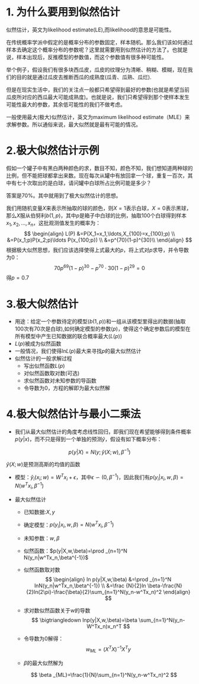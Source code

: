 # 1. 为什么要用到似然估计

似然估计，英文为likelihood estimate(LE),而likelihood的意思是可能性。

在传统概率学派中假定的是概率分布的参数固定，样本随机。那么我们该如何通过样本去确定这个概率分布的参数呢？这里就需要用到似然估计的方法了。也就是说，样本出现后，反推模型的参数值，而这个参数值有很多种可能性。

举个例子，假设我们有很多块西瓜皮，瓜皮的纹理分为清晰、稍糊、模糊，现在我们的目的就是通过瓜皮去推断西瓜的成熟度(瓜青、瓜熟、瓜烂).

但是在现实生活中，我们的关注点一般都只希望得到最好的参数(也就是希望当前瓜皮所对应的西瓜最大可能成熟度)。也就是说，我们只希望得到那个使样本发生可能性最大的参数，其余低可能性的我们不做考虑。

一般使用最大(极大)似然估计，英文为maximum likelihood estimate（MLE）来求解参数。所以通俗来说，最大似然就是最有可能的情况。



# 2.极大似然估计示例

假如一个罐子中有黑白两种颜色的求，数目不知，颜色不知，我们想知道两种球的比例，但不能把球都拿出来数。现在每次从罐中有放回拿一个球，重复一百次，其中有七十次取出的是白球，请问罐中白球所占比例可能是多少？

答案是70%。其中就用到了极大似然估计的思想。

我们用随机变量$X$来表示所抽取的球的颜色，则$X=1$表示白球，$X=0$表示黑球，那么$X$服从伯努利$b(1,p)$，其中$p$是箱子中白球的比例，抽取100个白球得到样本$x_1,x_2,\ldots,x_n$，这批观测值发生的概率为：
$$
\begin{align}
L(P)
&=P(X_1=x_1,\ldots,X_{100}=x_{100};p) \\
&=P(x_1;p)P(x_2;p)\ldots P(x_{100;p}) \\
&=p^{70}(1-p)^{30}\\
\end{align}
$$
根据极大似然思想，我们应该选择使得上式最大的$p$，将上式对$p$求导，并令导数为0：
$$
70p^{69}(1-p)^{30}-p^{70} \cdot 30(1-p)^{29}=0 
$$
得$p=0.7$



# 3.极大似然估计

* 用途：给定一个参数待定的模型$(b(1,p))$和一组从该模型里得出的数据(抽取100次有70次是白球),如何确定模型的参数$(p)$，使得这个确定参数后的模型在所有模型中产生已知数据的联合概率最大$(L(p))$
* $L(p)$被成为似然函数
* 一般情况，我们使得$lnL(p)$最大来寻找$p$的最大似然估计
* 似然估计的一般求解过程
  * 写出似然函数$L(p)$
  * 对似然函数取对数(可选)
  * 求似然函数对未知参数的导函数
  * 令导数为0，方程的解即为最大似然解

# 4.极大似然估计与最小二乘法

* 我们从最大似然估计的角度考虑线性回归，即我们现在希望能够得到条件概率$p(y|x)$，而不只是得到一个单独的预测$\hat y$，假设有如下概率分布：

$$
p(y|X)=N(y;\hat y(X;w),\beta ^{-1})
$$

$\hat y(X;w)$是预测高斯的均值的函数



* 模型：$\hat y_i(x_i;w)=W^Tx_i+\epsilon$，其中$\epsilon \backsim (0,\beta ^{-1})$，因此我们有$p(y_i|x_i,w,\beta)=N(w^Tx_i,\beta^{-1})$

* 最大似然估计

  * 已知数据:$X,y$

  * 确定模型：$p(y_i|x_i,w,\beta)=N(w^Tx_i,\beta ^{-1})$

  * 未知参数：$w,\beta$

  * 似然函数：$p(y|X,w,\beta)=\prod _{n=1}^N N(y_n|w^Tx_n,\beta^{-1})$

  * 似然函数取对数
    $$
    \begin{align}
    ln p(y|X,w,\beta)
    &=\prod _{n=1}^N lnN(y_n|w^Tx_n,\beta^{-1}) \\
    &=\frac {N}{2}ln \beta-\frac{N}{2}ln(2\pi)-\frac{\beta}{2}\sum_{n=1}^N(y_n-w^Tx_n)^2
    \end{align}
    $$

  * 求对数似然函数关于$w$的导数
    $$
    \bigtriangledown lnp(y|X,w,\beta)=\beta \sum_{n=1}^N(y_n-W^Tx_n)x_n^T
    $$

  * 令导数为0解得：
    $$
    w_{ML}=(X^TX)^{-1}X^Ty
    $$

  * $\beta$的最大似然解为

  $$
  \beta _{ML}=\frac{1}{N}\sum_{n=1}^N(y_n-w^Tx_n)^2
  $$

  

